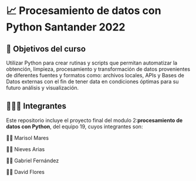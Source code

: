 # 📈 Procesamiento de datos con Python Santander 2022

## 🎯 Objetivos del curso

Utilizar Python para crear rutinas y scripts que permitan automatizar la obtención, limpieza, procesamiento y transformación de datos provenientes de diferentes fuentes y formatos como: archivos locales, APIs y Bases de Datos externas con el fin de tener data en condiciones óptimas para su futuro análisis y visualización.

## 🧑‍🤝‍🧑 Integrantes
Este repositorio incluye el proyecto final del modulo 2:**procesamiento de datos con Python**, del equipo 19, cuyos integrantes son: 

👷‍♀️ Marisol Mares

👩‍🔬 Nieves Arias

👨‍💻 Gabriel Fernández

👨‍🏫 David Flores
